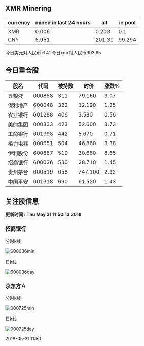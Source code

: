 ## XMR Minering

|currency|mined in last 24 hours|all|in pool|
|---|---|---|---|
|XMR|0.006|0.203|0.1|
|CNY|5.951|201.31|99.294|

今日美元对人民币 6.41	今日xmr对人民币993.65


## 今日重仓股 

|股名|代码|被持数|时价|涨跌%|
|---|---|---|---|---|
|五粮液|000858|311|79.160|3.07|
|保利地产|600048|322|12.190|1.25|
|农业银行|601288|406|3.580|0.56|
|美的集团|000333|423|52.600|3.73|
|工商银行|601398|442|5.670|0.71|
|格力电器|000651|504|46.860|3.38|
|伊利股份|600887|519|30.660|8.65|
|招商银行|600036|530|28.710|1.45|
|贵州茅台|600519|658|747.100|2.92|
|中国平安|601318|690|61.520|1.43|

## 关注股信息
**更新时间 : Thu May 31 11:50:13 2018**
### 招商银行 
分时k线

![600036min](http://image.sinajs.cn/newchart/min/n/sh600036.gif)

日k线

![600036day](http://image.sinajs.cn/newchart/daily/n/sh600036.gif)

### 京东方Ａ 
分时k线

![000725min](http://image.sinajs.cn/newchart/min/n/sz000725.gif)

日k线

![000725day](http://image.sinajs.cn/newchart/daily/n/sz000725.gif)

2018-05-31 11:50